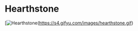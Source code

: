 # Hearthstone


[![Hearthstone](https://i.ibb.co/Wcr73KP/1.jpg)(https://s4.gifyu.com/images/hearthstone.gif)


